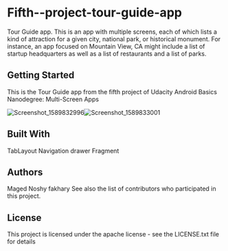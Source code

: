 # Fifth--project-tour-guide-app
Tour Guide app. This is an app with multiple screens, each of which lists a kind of attraction for a given city, national park, or historical monument. For instance, an app focused on Mountain View, CA might include a list of startup headquarters as well as a list of restaurants and a list of parks.
## Getting Started
This is the Tour Guide app from the fifth project of Udacity Android Basics Nanodegree: Multi-Screen Apps

![Screenshot_1589832996](https://user-images.githubusercontent.com/66837612/85621497-ad14e000-b665-11ea-91b2-9edf88b8ccc2.jpg)![Screenshot_1589833001](https://user-images.githubusercontent.com/66837612/85621504-aedea380-b665-11ea-9cf7-ead15fcc2cb7.jpg)


## Built With
TabLayout
Navigation drawer
Fragment

## Authors
Maged Noshy fakhary See also the list of contributors who participated in this project.

## License
This project is licensed under the apache license - see the LICENSE.txt file for details
